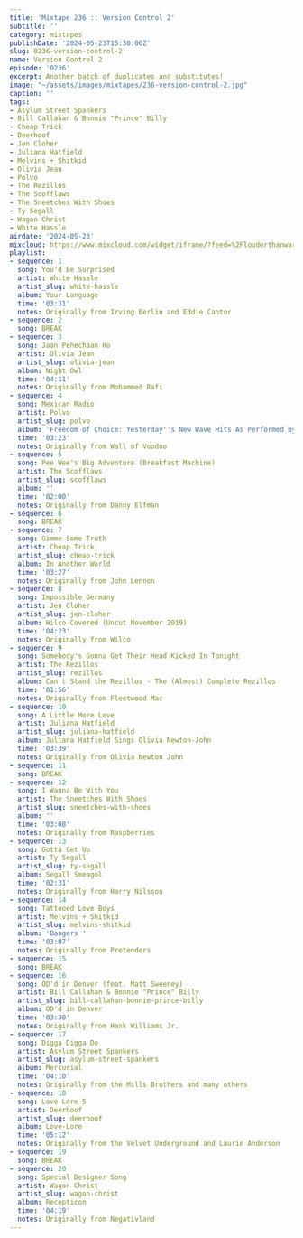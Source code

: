 ```yaml
---
title: 'Mixtape 236 :: Version Control 2'
subtitle: ''
category: mixtapes
publishDate: '2024-05-23T15:30:00Z'
slug: 0236-version-control-2
name: Version Control 2
episode: '0236'
excerpt: Another batch of duplicates and substitutes!
image: "~/assets/images/mixtapes/236-version-control-2.jpg"
caption: ''
tags:
- Asylum Street Spankers
- Bill Callahan & Bonnie "Prince" Billy
- Cheap Trick
- Deerhoof
- Jen Cloher
- Juliana Hatfield
- Melvins + Shitkid
- Olivia Jean
- Polvo
- The Rezillos
- The Scofflaws
- The Sneetches With Shoes
- Ty Segall
- Wagon Christ
- White Hassle
airdate: '2024-05-23'
mixcloud: https://www.mixcloud.com/widget/iframe/?feed=%2Flouderthanwar%2Fthe-mixtape-236-version-control-2-2024-05-23%2F&hide_artwork=1&hide_cover=1
playlist:
- sequence: 1
  song: You'd Be Surprised
  artist: White Hassle
  artist_slug: white-hassle
  album: Your Language
  time: '03:31'
  notes: Originally from Irving Berlin and Eddie Cantor
- sequence: 2
  song: BREAK
- sequence: 3
  song: Jaan Pehechaan Ho
  artist: Olivia Jean
  artist_slug: olivia-jean
  album: Night Owl
  time: '04:11'
  notes: Originally from Mohammed Rafi
- sequence: 4
  song: Mexican Radio
  artist: Polvo
  artist_slug: polvo
  album: 'Freedom of Choice: Yesterday''s New Wave Hits As Performed By Today''s Stars'
  time: '03:23'
  notes: Originally from Wall of Voodoo
- sequence: 5
  song: Pee Wee's Big Adventure (Breakfast Machine)
  artist: The Scofflaws
  artist_slug: scofflaws
  album: ''
  time: '02:00'
  notes: Originally from Danny Elfman
- sequence: 6
  song: BREAK
- sequence: 7
  song: Gimme Some Truth
  artist: Cheap Trick
  artist_slug: cheap-trick
  album: In Another World
  time: '03:27'
  notes: Originally from John Lennon
- sequence: 8
  song: Impossible Germany
  artist: Jen Cloher
  artist_slug: jen-cloher
  album: Wilco Covered (Uncut November 2019)
  time: '04:23'
  notes: Originally from Wilco
- sequence: 9
  song: Somebody's Gonna Get Their Head Kicked In Tonight
  artist: The Rezillos
  artist_slug: rezillos
  album: Can't Stand the Rezillos - The (Almost) Complete Rezillos
  time: '01:56'
  notes: Originally from Fleetwood Mac
- sequence: 10
  song: A Little More Love
  artist: Juliana Hatfield
  artist_slug: juliana-hatfield
  album: Juliana Hatfield Sings Olivia Newton-John
  time: '03:39'
  notes: Originally from Olivia Newton John
- sequence: 11
  song: BREAK
- sequence: 12
  song: I Wanna Be With You
  artist: The Sneetches With Shoes
  artist_slug: sneetches-with-shoes
  album: ''
  time: '03:08'
  notes: Originally from Raspberries
- sequence: 13
  song: Gotta Get Up
  artist: Ty Segall
  artist_slug: ty-segall
  album: Segall Smeagol
  time: '02:31'
  notes: Originally from Harry Nilsson
- sequence: 14
  song: Tattooed Love Boys
  artist: Melvins + Shitkid
  artist_slug: melvins-shitkid
  album: 'Bangers '
  time: '03:07'
  notes: Originally from Pretenders
- sequence: 15
  song: BREAK
- sequence: 16
  song: OD'd in Denver (feat. Matt Sweeney)
  artist: Bill Callahan & Bonnie "Prince" Billy
  artist_slug: bill-callahan-bonnie-prince-billy
  album: OD'd in Denver
  time: '03:30'
  notes: Originally from Hank Williams Jr.
- sequence: 17
  song: Digga Digga Do
  artist: Asylum Street Spankers
  artist_slug: asylum-street-spankers
  album: Mercurial
  time: '04:10'
  notes: Originally from the Mills Brothers and many others
- sequence: 18
  song: Love-Lore 5
  artist: Deerhoof
  artist_slug: deerhoof
  album: Love-Lore
  time: '05:12'
  notes: Originally from the Velvet Underground and Laurie Anderson
- sequence: 19
  song: BREAK
- sequence: 20
  song: Special Designer Song
  artist: Wagon Christ
  artist_slug: wagon-christ
  album: Recepticon
  time: '04:19'
  notes: Originally from Negativland
---
```


